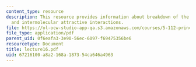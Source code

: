 ```yaml
---
content_type: resource
description: This resource provides information about breakdown of the ideal gas law,
  and intermolecular attractive interactions.
file: https://ol-ocw-studio-app-qa.s3.amazonaws.com/courses/5-112-principles-of-chemical-science-fall-2005/67216100a8a2168a187354ca646a4963_lecture16.pdf
file_type: application/pdf
parent_uid: 0f6eafa3-3e90-56ec-6097-f69475356be6
resourcetype: Document
title: lecture16.pdf
uid: 67216100-a8a2-168a-1873-54ca646a4963
---
```

